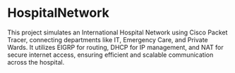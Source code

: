 # HospitalNetwork
 This project simulates an International Hospital Network using Cisco Packet Tracer, connecting departments like IT, Emergency Care, and Private Wards. It utilizes EIGRP for routing, DHCP for IP management, and NAT for secure internet access, ensuring efficient and scalable communication across the hospital.

